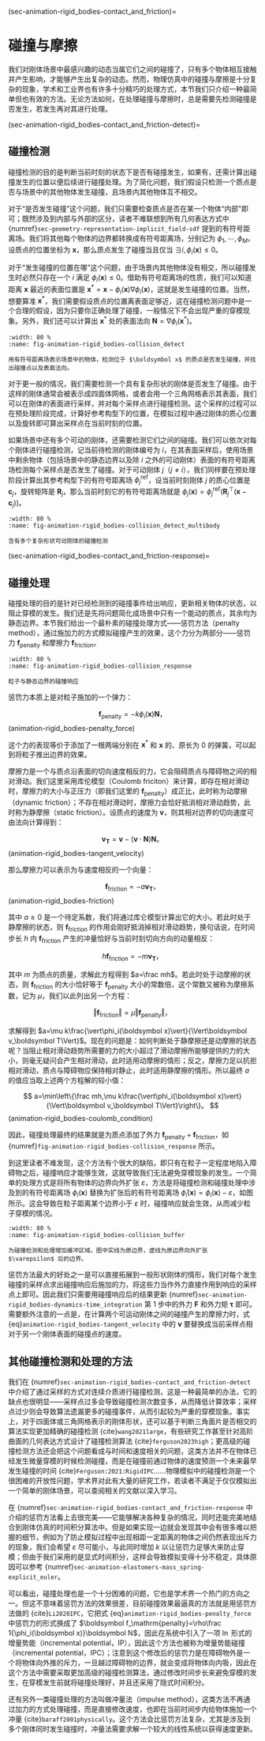 (sec-animation-rigid_bodies-contact_and_friction)=
# 碰撞与摩擦

我们对刚体场景中最感兴趣的动态当属它们之间的碰撞了，只有多个物体相互接触并产生影响，才能够产生出复杂的动态。然而，物理仿真中的碰撞与摩擦是十分复杂的现象，学术和工业界也有许多十分精巧的处理方式，本节我们只介绍一种最简单但也有效的方法。无论方法如何，在处理碰撞与摩擦时，总是需要先检测碰撞是否发生，若发生再对其进行处理。

(sec-animation-rigid_bodies-contact_and_friction-detect)=
## 碰撞检测

碰撞检测的目的是判断当前时刻的状态下是否有碰撞发生，如果有，还需计算出碰撞发生的位置以便后续进行碰撞处理。为了简化问题，我们假设只检测一个质点是否与场景中的其他物体发生碰撞，且场景内其他物体互不相交。

对于“是否发生碰撞”这个问题，我们只需要检查质点是否在某一个物体“内部”即可；既然涉及到内部与外部的区分，读者不难联想到所有几何表达方式中 {numref}`sec-geometry-representation-implicit_field-sdf` 提到的有符号距离场。我们将其他每个物体的边界都转换成有符号距离场，分别记为 $\phi_1,\cdots,\phi_M$，设质点的位置坐标为 $\boldsymbol x$，那么质点发生了碰撞当且仅当 $\exists i,\phi_i(\boldsymbol x)\le 0$。

对于“发生碰撞的位置在哪”这个问题，由于场景内其他物体没有相交，所以碰撞发生时必然只存在一个 $i$ 满足 $\phi_i(\boldsymbol x)\le 0$。借助有符号距离场的性质，我们可以知道距离 $\boldsymbol x$ 最近的表面位置是 $\boldsymbol x^*=\boldsymbol x-\phi_i(\boldsymbol x)\nabla\phi_i(\boldsymbol x)$，这就是发生碰撞的位置。当然，想要算准 $\boldsymbol x^*$，我们需要假设质点的位置离表面足够近，这在碰撞检测问题中是一个合理的假设，因为只要你正确处理了碰撞，一般情况下不会出现严重的穿模现象。另外，我们还可以计算出 $\boldsymbol x^*$ 处的表面法向 $\boldsymbol N=\nabla\phi_i(\boldsymbol x^*)$。

```{figure} fig/animation-rigid_bodies-collision_detect.png
:width: 80 %
:name: fig-animation-rigid_bodies-collision_detect

用有符号距离场表示场景中的物体，检测位于 $\boldsymbol x$ 的质点是否发生碰撞，并找出碰撞点以及表面法向。
```

对于更一般的情况，我们需要检测一个具有复杂形状的刚体是否发生了碰撞。由于这样的刚体通常会被表示成四面体网格，或者会用一个三角网格表示其表面，我们可以在刚体的表面进行采样，并对每个采样点进行碰撞检测。这个采样的过程可以在预处理阶段完成，计算好参考构型下的位置，在模拟过程中通过刚体的质心位置以及旋转即可算出采样点在当前时刻的位置。

如果场景中还有多个可动的刚体，还需要检测它们之间的碰撞。我们可以依次对每个刚体进行碰撞检测，记当前待检测的刚体编号为 $i$，在其表面采样后，使用场景中剩余物体（包括场景中的静态边界以及除 $i$ 之外的可动刚体）表面的有符号距离场检测每个采样点是否发生了碰撞。对于可动刚体 $j$（$j\ne i$），我们同样要在预处理阶段计算出其参考构型下的有符号距离场 $\phi^\mathrm{ref}_j$，设当前时刻刚体 $j$ 的质心位置是 $\boldsymbol c_j$，旋转矩阵是 $\boldsymbol R_j$，那么当前时刻它的有符号距离场就是 $\phi_j(\boldsymbol x)=\phi^\mathrm{ref}_j\left(\boldsymbol R_j^\top(\boldsymbol x-\boldsymbol c_j)\right)$。

```{figure} fig/animation-rigid_bodies-collision_detect_multibody.png
:width: 80 %
:name: fig-animation-rigid_bodies-collision_detect_multibody

含有多个复杂形状可动刚体的碰撞检测
```

(sec-animation-rigid_bodies-contact_and_friction-response)=
## 碰撞处理

碰撞处理的目的是针对已经检测到的碰撞事件给出响应，更新相关物体的状态，以阻止穿模的发生。我们还是先将问题简化成场景中只有一个能动的质点，其余均为静态边界。本节我们给出一个最朴素的碰撞处理方式——惩罚方法（penalty method），通过施加力的方式模拟碰撞产生的效果，这个力分为两部分——惩罚力 $\boldsymbol f_\mathrm{penalty}$ 和摩擦力 $\boldsymbol f_\mathrm{friction}$。

```{figure} fig/animation-rigid_bodies-collision_response.png
:width: 80 %
:name: fig-animation-rigid_bodies-collision_response

粒子与静态边界的碰撞响应
```

惩罚力本质上是对粒子施加的一个弹力：

$$
\boldsymbol f_\mathrm{penalty}=-k\phi_i(\boldsymbol x)\boldsymbol N，
$$ (animation-rigid_bodies-penalty_force)

这个力的表现等价于添加了一根两端分别在 $\boldsymbol x^*$ 和 $\boldsymbol x$ 的、原长为 $0$ 的弹簧，可以起到将粒子推出边界的效果。

摩擦力是一个与质点沿表面的切向速度相反的力，它会阻碍质点与障碍物之间的相对滑动。我们这里采用库伦模型（Coulomb friciton）来计算，即存在相对滑动时，摩擦力的大小与正压力（即我们这里的 $\boldsymbol f_\mathrm{penalty}$）成正比，此时称为动摩擦（dynamic friction）；不存在相对滑动时，摩擦力会恰好抵消相对滑动趋势，此时称为静摩擦（static friction）。设质点的速度为 $\boldsymbol v$，则其相对边界的切向速度可由法向计算得到：

$$
\boldsymbol v_\boldsymbol T=\boldsymbol v-(\boldsymbol v\cdot\boldsymbol N)\boldsymbol N。
$$ (animation-rigid_bodies-tangent_velocity)

那么摩擦力可以表示为与速度相反的一个向量：

$$
\boldsymbol f_\mathrm{friction}=-a\boldsymbol v_\boldsymbol T，
$$ (animation-rigid_bodies-friction)

其中 $a\ge 0$ 是一个待定系数，我们将通过库仑模型计算出它的大小。若此时处于静摩擦的状态，则 $\boldsymbol f_\mathrm{friction}$ 的作用会刚好抵消掉相对滑动趋势，换句话说，在时间步长 $h$ 内 $\boldsymbol f_\mathrm{friction}$ 产生的冲量恰好与当前时刻切向方向的动量相反：
	
$$
h\boldsymbol f_\mathrm{friction}=-m\boldsymbol v_\boldsymbol T，
$$

其中 $m$ 为质点的质量，求解此方程得到 $a=\frac mh$。若此时处于动摩擦的状态，则 $\boldsymbol f_\mathrm{friction}$ 的大小恰好等于 $\boldsymbol f_\mathrm{penalty}$ 大小的常数倍，这个常数又被称为摩擦系数，记为 $\mu$，我们以此列出另一个方程：

$$
\Vert\boldsymbol f_\mathrm{friction}\Vert=\mu\Vert\boldsymbol f_\mathrm{penalty}\Vert，
$$

求解得到 $a=\mu k\frac{\vert\phi_i(\boldsymbol x)\vert}{\Vert\boldsymbol v_\boldsymbol T\Vert}$。现在的问题是：如何判断处于静摩擦还是动摩擦的状态呢？当阻止相对滑动趋势所需要的力的大小超过了滑动摩擦所能够提供的力的大小，则毫无疑问会产生相对滑动，此时适用动摩擦的情形；反之，摩擦力足以抗拒相对滑动，质点与障碍物应保持相对静止，此时适用静摩擦的情形。所以最终 $a$ 的值应当取上述两个方程解的较小值：

$$
a=\min\left\{\frac mh,\mu k\frac{\vert\phi_i(\boldsymbol x)\vert}{\Vert\boldsymbol v_\boldsymbol T\Vert}\right\}。
$$ (animation-rigid_bodies-coulomb_condition)

因此，碰撞处理最终的结果就是为质点添加了外力 $\boldsymbol f_\mathrm{penalty}+\boldsymbol f_\mathrm{friction}$，如{numref}`fig-animation-rigid_bodies-collision_response` 所示。

到这里读者不难发现，这个方法有个很大的缺陷，即只有在粒子一定程度地陷入障碍物之后，碰撞响应才能够生效，这就导致我们无法避免穿模现象的发生。一个简单的处理方式是将所有物体的边界向外扩张 $\varepsilon$，方法是将碰撞检测和碰撞处理中涉及到的有符号距离场 $\phi_i(\boldsymbol x)$ 替换为扩张后的有符号距离场 $\hat\phi_i(\boldsymbol x)=\phi_i(\boldsymbol x)-\varepsilon$，如图所示。这会导致在粒子距离某个边界小于 $\varepsilon$ 时，碰撞响应就会生效，从而减少粒子穿模的情况。

```{figure} fig/animation-rigid_bodies-collision_buffer.png
:width: 80 %
:name: fig-animation-rigid_bodies-collision_buffer

为碰撞检测和处理增加缓冲区域。图中实线为原边界，虚线为原边界向外扩张 $\varepsilon$ 后的边界。
```

惩罚方法最大的好处之一是可以直接拓展到一般形状刚体的情形，我们对每个发生碰撞的采样点求出碰撞响应后施加的力，将这些力当作外力直接作用到响应的采样点上即可。因此我们只需要用碰撞响应后的结果更新 {numref}`sec-animation-rigid_bodies-dynamics-time_integration` 第 1 步中的外力 $\boldsymbol F$ 和外力矩 $\boldsymbol\tau$ 即可。需要额外注意的一点是，在计算两个可运动刚体之间的碰撞产生的摩擦力时，式 {eq}`animation-rigid_bodies-tangent_velocity` 中的 $\boldsymbol v$ 要替换成当前采样点相对于另一个刚体表面的碰撞点的速度。

## 其他碰撞检测和处理的方法

我们在 {numref}`sec-animation-rigid_bodies-contact_and_friction-detect` 中介绍了通过采样的方式对连续介质进行碰撞检测，这是一种最简单的办法，它的缺点也很明显——采样点过多会导致碰撞检测次数变多，从而降低计算效率；采样点过少则会导致算法遗漏更多的碰撞事件，从而引起较为严重的穿模现象。事实上，对于四面体或三角网格表示的刚体形状，还可以基于判断三角面片是否相交的算法实现更加精确的碰撞检测 {cite}`wang2021large`，有些研究工作甚至针对高阶曲面的几何表达方式设计了碰撞检测算法 {cite}`ferguson2023high`；更高级的碰撞检测方法还会把这个问题看成与时间和速度相关的问题，这类方法并不在物体已经发生微量穿模的时候检测碰撞，而是在碰撞前通过物体的速度预测一个未来最早发生碰撞的时间 {cite}`Ferguson:2021:RigidIPC`……物理模拟中的碰撞检测是一个很困难的开放性问题，学术界对此有大量的研究工作，若读者不满足于仅仅模拟出一个简单的刚体场景，可以查阅相关的文献以深入学习。

在 {numref}`sec-animation-rigid_bodies-contact_and_friction-response` 中介绍的惩罚方法看上去很完美——它能够解决各种复杂的情况，同时还能完美地结合到刚体仿真的时间积分算法中。但是如果实现一边就会发现其中会有很多难以把握的细节，例如为了防止模拟过程中出现相距一定距离的物体之间仍然表现出斥力的现象，我们会希望 $\varepsilon$ 尽可能小，与此同时增加 $k$ 以让惩罚力足够大来防止穿模；但由于我们采用的是显式时间积分，这样会导致模拟变得十分不稳定，具体原因可以参考 {numref}`sec-animation-elastomers-mass_spring-explicit_euler`。

可以看出，碰撞处理也是一个十分困难的问题，它也是学术界一个热门的方向之一。但这不意味着惩罚方法的效果很差，目前碰撞效果最逼真的方法就是用惩罚方法做的 {cite}`Li2020IPC`，它把式 {eq}`animation-rigid_bodies-penalty_force` 中惩罚力的形式换成了 $\boldsymbol f_\mathrm{penalty}=\rho\frac 1{\phi_i(\boldsymbol x)}\boldsymbol N$，因此在系统中引入了一项 $\ln$ 形式的增量势能（incremental potential，IP），因此这个方法也被称为增量势能碰撞（incremental potential，IPC）；注意到这个修改后的惩罚力是在障碍物外是一个将物体向外推的斥力，一旦越过障碍物的边界，就会变成将物体向内吸，因此在这个方法中需要采取更加高级的碰撞检测算法，通过修改时间步长来避免穿模的发生，在穿模发生前就将碰撞处理好，并且还采用了隐式时间积分。

还有另外一类碰撞处理的方法叫做冲量法（impulse method），这类方法不再通过加力的方式处理碰撞，而是直接修改速度，也即在当前时间步内给物体施加一个冲量 {cite}`baraff2001physically`。这个方法会比惩罚方法复杂，尤其是涉及到多个刚体同时发生碰撞时，冲量法需要求解一个较大的线性系统以获得速度更新。